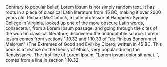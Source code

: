 Contrary to popular belief, Lorem Ipsum is not simply random text. 
It has roots in a piece of classical Latin literature from 45 BC,
making it over 2000 years old. Richard McClintock, a Latin professor 
at Hampden-Sydney College in Virginia, looked up one of the more 
obscure Latin words, consectetur, from a Lorem Ipsum passage, and going
 through the cites of the word in classical literature, discovered the 
 undoubtable source. Lorem Ipsum comes from sections 1.10.32 and 
 1.10.33 of "de Finibus Bonorum et Malorum" (The Extremes of Good and 
 Evil) by Cicero, written in 45 BC. This book is a treatise on the 
 theory of ethics, very popular during the Renaissance. The first line
  of Lorem Ipsum, "Lorem ipsum dolor sit amet..", comes from a line in 
    section 1.10.32.